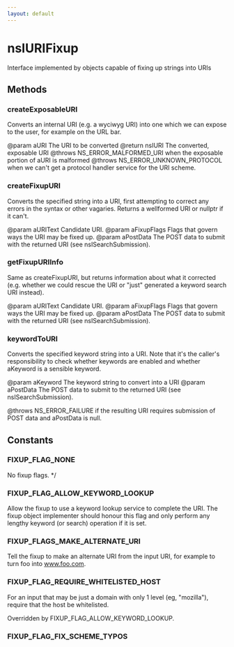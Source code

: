 ```yaml
---
layout: default
---
```


# nsIURIFixup #

Interface implemented by objects capable of fixing up strings into URIs


## Methods ##

### createExposableURI ###

Converts an internal URI (e.g. a wyciwyg URI) into one which we can
expose to the user, for example on the URL bar.

@param  aURI       The URI to be converted
@return nsIURI     The converted, exposable URI
@throws NS_ERROR_MALFORMED_URI when the exposable portion of aURI is malformed
@throws NS_ERROR_UNKNOWN_PROTOCOL when we can't get a protocol handler service
        for the URI scheme.


### createFixupURI ###

Converts the specified string into a URI, first attempting
to correct any errors in the syntax or other vagaries. Returns
a wellformed URI or nullptr if it can't.

@param aURIText    Candidate URI.
@param aFixupFlags Flags that govern ways the URI may be fixed up.
@param aPostData   The POST data to submit with the returned
                   URI (see nsISearchSubmission).


### getFixupURIInfo ###

Same as createFixupURI, but returns information about what it corrected
(e.g. whether we could rescue the URI or "just" generated a keyword
search URI instead).

@param aURIText    Candidate URI.
@param aFixupFlags Flags that govern ways the URI may be fixed up.
@param aPostData   The POST data to submit with the returned
                   URI (see nsISearchSubmission).


### keywordToURI ###

Converts the specified keyword string into a URI.  Note that it's the
caller's responsibility to check whether keywords are enabled and
whether aKeyword is a sensible keyword.

@param aKeyword  The keyword string to convert into a URI
@param aPostData The POST data to submit to the returned URI
                 (see nsISearchSubmission).

@throws NS_ERROR_FAILURE if the resulting URI requires submission of POST
        data and aPostData is null.


## Constants ##

### FIXUP_FLAG_NONE ###
 No fixup flags. */

### FIXUP_FLAG_ALLOW_KEYWORD_LOOKUP ###

Allow the fixup to use a keyword lookup service to complete the URI.
The fixup object implementer should honour this flag and only perform
any lengthy keyword (or search) operation if it is set.


### FIXUP_FLAGS_MAKE_ALTERNATE_URI ###

Tell the fixup to make an alternate URI from the input URI, for example
to turn foo into www.foo.com.


### FIXUP_FLAG_REQUIRE_WHITELISTED_HOST ###

For an input that may be just a domain with only 1 level (eg, "mozilla"),
require that the host be whitelisted.

Overridden by FIXUP_FLAG_ALLOW_KEYWORD_LOOKUP.


### FIXUP_FLAG_FIX_SCHEME_TYPOS ###
